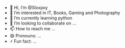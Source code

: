 - 👋 Hi, I’m @Slxxpxy
- 👀 I’m interested in IT, Books, Gaming and Photography
- 🌱 I’m currently learning python
- 💞️ I’m looking to collaborate on ...
- 📫 How to reach me ...
- 😄 Pronouns: ...
- ⚡ Fun fact: ...

<!---
Slxxpxy/Slxxpxy is a ✨ special ✨ repository because its `README.md` (this file) appears on your GitHub profile.
You can click the Preview link to take a look at your changes.
--->
